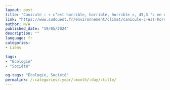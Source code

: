```yaml
---
layout: post
title: "Canicule : « c’est horrible, horrible, horrible », 45,3 °c en espagne, des records battus dans le monde entier"
link: "https://www.sudouest.fr/environnement/climat/canicule-c-est-horrible-horrible-horrible-45-3-0c-en-espagne-des-records-battus-dans-le-monde-entier-15985904.php"
author: N/A
published_date: "19/05/2024"
description: ""
language: fr
categories:
- Liens

tags:
- "Écologie"
- "Société"

og-tags: "Écologie, Société"
permalink: /:categories/:year/:month/:day/:title/
---
```

